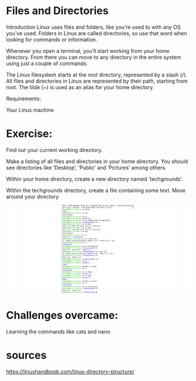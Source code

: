 # Files and Directories

Introduction
Linux uses files and folders, like you’re used to with any OS you’ve used. Folders in Linux are called directories, so use that word when looking for commands or information.

Whenever you open a terminal, you’ll start working from your home directory. From there you can move to any directory in the entire system using just a couple of commands.

The Linux filesystem starts at the root directory, represented by a slash (/). All files and directories in Linux are represented by their path, starting from root.
The tilde (~) is used as an alias for your home directory.

Requirements:

Your Linux machine

# Exercise:
Find out your current working directory.

Make a listing of all files and directories in your home directory. You should see directories like ‘Desktop’, ‘Public’ and ‘Pictures’ among others.

Within your home directory, create a new directory named ‘techgrounds’.

Within the techgrounds directory, create a file containing some text.
Move around your directory

![file directories in absolute&relative paths](../../00_includes/FileInDirectory.png)

# Challenges overcame:

Learning the commands like cats and nano  

# sources
https://linuxhandbook.com/linux-directory-structure/